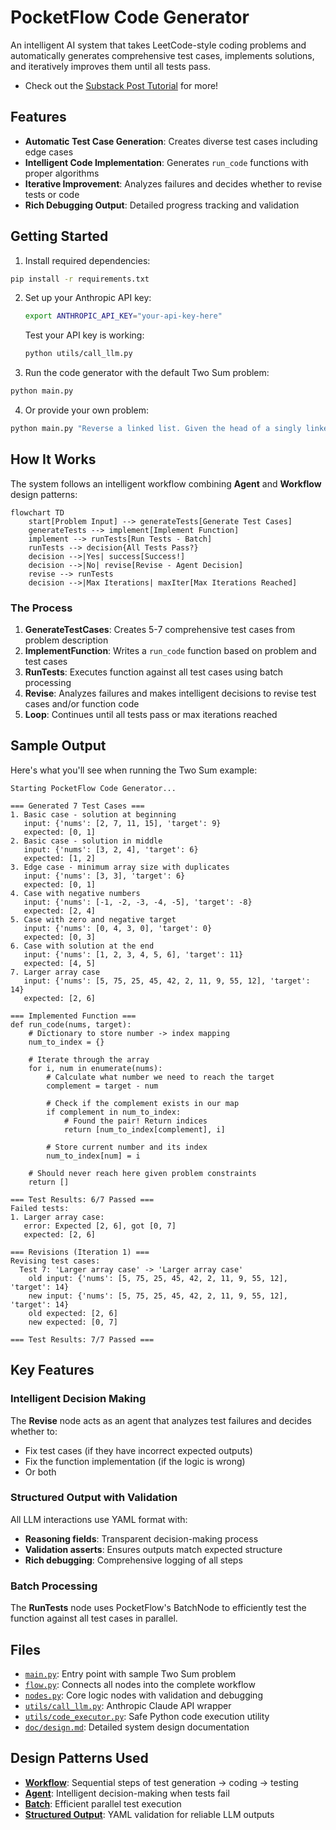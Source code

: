 # PocketFlow Code Generator

An intelligent AI system that takes LeetCode-style coding problems and automatically generates comprehensive test cases, implements solutions, and iteratively improves them until all tests pass.

- Check out the [Substack Post Tutorial](https://pocketflow.substack.com/p/build-your-own-ai-code-generator) for more!

## Features

- **Automatic Test Case Generation**: Creates diverse test cases including edge cases
- **Intelligent Code Implementation**: Generates `run_code` functions with proper algorithms
- **Iterative Improvement**: Analyzes failures and decides whether to revise tests or code
- **Rich Debugging Output**: Detailed progress tracking and validation

## Getting Started

1. Install required dependencies:
```bash
pip install -r requirements.txt
```

2. Set up your Anthropic API key:
    ```bash
    export ANTHROPIC_API_KEY="your-api-key-here"
    ```
    Test your API key is working:
    ```bash
    python utils/call_llm.py
    ```

3. Run the code generator with the default Two Sum problem:
```bash
python main.py
```

4. Or provide your own problem:
```bash
python main.py "Reverse a linked list. Given the head of a singly linked list, reverse the list and return the reversed list."
```

## How It Works

The system follows an intelligent workflow combining **Agent** and **Workflow** design patterns:

```mermaid
flowchart TD
    start[Problem Input] --> generateTests[Generate Test Cases]
    generateTests --> implement[Implement Function]
    implement --> runTests[Run Tests - Batch]
    runTests --> decision{All Tests Pass?}
    decision -->|Yes| success[Success!]
    decision -->|No| revise[Revise - Agent Decision]
    revise --> runTests
    decision -->|Max Iterations| maxIter[Max Iterations Reached]
```

### The Process

1. **GenerateTestCases**: Creates 5-7 comprehensive test cases from problem description
2. **ImplementFunction**: Writes a `run_code` function based on problem and test cases  
3. **RunTests**: Executes function against all test cases using batch processing
4. **Revise**: Analyzes failures and makes intelligent decisions to revise test cases and/or function code
5. **Loop**: Continues until all tests pass or max iterations reached

## Sample Output

Here's what you'll see when running the Two Sum example:

```
Starting PocketFlow Code Generator...

=== Generated 7 Test Cases ===
1. Basic case - solution at beginning
   input: {'nums': [2, 7, 11, 15], 'target': 9}
   expected: [0, 1]
2. Basic case - solution in middle
   input: {'nums': [3, 2, 4], 'target': 6}
   expected: [1, 2]
3. Edge case - minimum array size with duplicates
   input: {'nums': [3, 3], 'target': 6}
   expected: [0, 1]
4. Case with negative numbers
   input: {'nums': [-1, -2, -3, -4, -5], 'target': -8}
   expected: [2, 4]
5. Case with zero and negative target
   input: {'nums': [0, 4, 3, 0], 'target': 0}
   expected: [0, 3]
6. Case with solution at the end
   input: {'nums': [1, 2, 3, 4, 5, 6], 'target': 11}
   expected: [4, 5]
7. Larger array case
   input: {'nums': [5, 75, 25, 45, 42, 2, 11, 9, 55, 12], 'target': 14}
   expected: [2, 6]

=== Implemented Function ===
def run_code(nums, target):
    # Dictionary to store number -> index mapping
    num_to_index = {}
    
    # Iterate through the array
    for i, num in enumerate(nums):
        # Calculate what number we need to reach the target
        complement = target - num
        
        # Check if the complement exists in our map
        if complement in num_to_index:
            # Found the pair! Return indices
            return [num_to_index[complement], i]
        
        # Store current number and its index
        num_to_index[num] = i
    
    # Should never reach here given problem constraints
    return []

=== Test Results: 6/7 Passed ===
Failed tests:
1. Larger array case:
   error: Expected [2, 6], got [0, 7]
   expected: [2, 6]

=== Revisions (Iteration 1) ===
Revising test cases:
  Test 7: 'Larger array case' -> 'Larger array case'
    old input: {'nums': [5, 75, 25, 45, 42, 2, 11, 9, 55, 12], 'target': 14}
    new input: {'nums': [5, 75, 25, 45, 42, 2, 11, 9, 55, 12], 'target': 14}
    old expected: [2, 6]
    new expected: [0, 7]

=== Test Results: 7/7 Passed ===
```

## Key Features

### Intelligent Decision Making
The **Revise** node acts as an agent that analyzes test failures and decides whether to:
- Fix test cases (if they have incorrect expected outputs)  
- Fix the function implementation (if the logic is wrong)
- Or both

### Structured Output with Validation
All LLM interactions use YAML format with:
- **Reasoning fields**: Transparent decision-making process
- **Validation asserts**: Ensures outputs match expected structure
- **Rich debugging**: Comprehensive logging of all steps

### Batch Processing
The **RunTests** node uses PocketFlow's BatchNode to efficiently test the function against all test cases in parallel.

## Files

- [`main.py`](./main.py): Entry point with sample Two Sum problem
- [`flow.py`](./flow.py): Connects all nodes into the complete workflow  
- [`nodes.py`](./nodes.py): Core logic nodes with validation and debugging
- [`utils/call_llm.py`](./utils/call_llm.py): Anthropic Claude API wrapper
- [`utils/code_executor.py`](./utils/code_executor.py): Safe Python code execution utility
- [`doc/design.md`](./doc/design.md): Detailed system design documentation

## Design Patterns Used

- **[Workflow](https://the-pocket.github.io/PocketFlow/design_pattern/workflow.html)**: Sequential steps of test generation → coding → testing
- **[Agent](https://the-pocket.github.io/PocketFlow/design_pattern/agent.html)**: Intelligent decision-making when tests fail
- **[Batch](https://the-pocket.github.io/PocketFlow/core_abstraction/batch.html)**: Efficient parallel test execution
- **[Structured Output](https://the-pocket.github.io/PocketFlow/design_pattern/structure.html)**: YAML validation for reliable LLM outputs 
